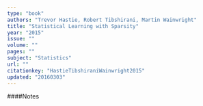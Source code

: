 ```yaml
---
type: "book"
authors: "Trevor Hastie, Robert Tibshirani, Martin Wainwright"
title: "Statistical Learning with Sparsity"
year: "2015"
issue: ""
volume: ""
pages: ""
subject: "Statistics"
url: ""
citationkey: "HastieTibshiraniWainwright2015"
updated: "20160303"
---
```


####Notes
